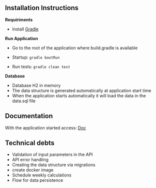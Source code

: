 ## Installation Instructions

**Requiriments**

* Install [Gradle](https://gradle.org/)

**Run Application**
* Go to the root of the application where build.gradle is available
* Startup:
```gradle bootRun```

* Run tests:
```gradle clean test```
    
**Database**
* Database H2 in memory
* The data structure is generated automatically at application start time
* When the application starts automatically it will load the data in the data.sql file

## Documentation
With the application started access: [Doc](http://localhost:8080/swagger-ui/)

## Technical debts
* Validation of input parameters in the API
* API error handling
* Creating the data structure via migrations
* create docker image
* Schedule weekly calculations
* Flow for data persistence
